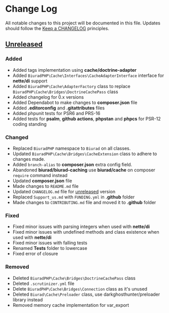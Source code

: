 # Change Log
All notable changes to this project will be documented in this file.
Updates should follow the [Keep a CHANGELOG](https://keepachangelog.com/) principles.

## [Unreleased][unreleased]

### Added
- Added tags implementation using **cache/doctrine-adapter**
- Added `BiuradPHP\Cache\Interfaces\CacheAdapterInterface` interface for **nette/di** support
- Added `BiuradPHP\Cache\AdapterFactory` class to replace `BiuradPHP\Cache\Bridges\DoctrineCachePass` class
- Added changelog for 0.x versions
- Added Dependabot to make changes to **composer.json** file
- Added **.editorconfig** and **.gitattributes** files
- Added phpunit tests for PSR6 and PRS-16
- Added tests for **psalm**, **github actions**, **phpstan** and **phpcs** for PSR-12 coding standing

### Changed
- Replaced `BiuradPHP` namespace to `Biurad` on all classes.
- Updated `BiuradPHP\Cache\Bridges\CacheExtension` class to adhere to changes made.
- Added `branch-alias` to **composer.json** extra config field.
- Abandoned **biurad/biurad-caching** use **biurad/cache** on composer `require` command instead
- Updated **composer.json** file
- Made changes to `README.md` file
- Updated `CHANGELOG.md` file for [unreleased] version
- Replaced `Support_us.md` with `FUNDING.yml` in **.github** folder
- Made changes to `CONTRIBUTING.md` file and moved it to **.github** folder

### Fixed
- Fixed minor issues with parsing integers when used with **nette/di**
- Fixed minor issues with undefined methods and class existence when used with **nette/di**
- Fixed minor issues with falling tests
- Renamed **Tests** folder to lowercase
- Fixed error of closure

### Removed
- Deleted `BiuradPHP\Cache\Bridges\DoctrineCachePass` class
- Deleted `.scrutinizer.yml` file
- Delete `BiuradPHP\Cache\Bridges\Connection` class as it's unused
- Deleted `Biurad\Cache\Preloader` class, use darkghosthunter/preloader library instead
- Removed memory cache implementation for var_export

[unreleased]: https://github.com/biurad/biurad-caching/compare/v0.2.4...master
